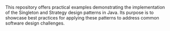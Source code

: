 This repository offers practical examples demonstrating the implementation of the Singleton and Strategy design patterns in Java. Its purpose is to showcase best practices for applying these patterns to address common software design challenges.
